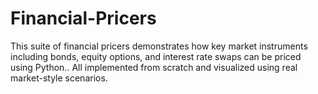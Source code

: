 # Financial-Pricers
This suite of financial pricers demonstrates how key market instruments including bonds, equity options, and interest rate swaps can be priced using Python.. All implemented from scratch and visualized using real market-style scenarios.
